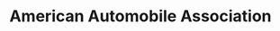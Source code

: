 ---
title: "American Automobile Association"
url: /maple-grove/american-automobile-association/
shop: Reisebüro
---